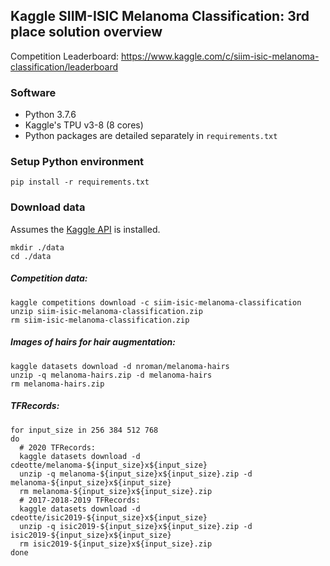## Kaggle SIIM-ISIC Melanoma Classification: 3rd place solution overview

Competition Leaderboard: https://www.kaggle.com/c/siim-isic-melanoma-classification/leaderboard

### Software

* Python 3.7.6
* Kaggle's TPU v3-8 (8 cores)
* Python packages are detailed separately in `requirements.txt`

### Setup Python environment

```
pip install -r requirements.txt
```

### Download data

Assumes the [Kaggle API](https://github.com/Kaggle/kaggle-api) is installed.

```
mkdir ./data
cd ./data
```
##### Competition data:
```
kaggle competitions download -c siim-isic-melanoma-classification
unzip siim-isic-melanoma-classification.zip
rm siim-isic-melanoma-classification.zip
```
##### Images of hairs for hair augmentation:
```
kaggle datasets download -d nroman/melanoma-hairs
unzip -q melanoma-hairs.zip -d melanoma-hairs
rm melanoma-hairs.zip
```
##### TFRecords:
```
for input_size in 256 384 512 768
do
  # 2020 TFRecords:
  kaggle datasets download -d cdeotte/melanoma-${input_size}x${input_size}
  unzip -q melanoma-${input_size}x${input_size}.zip -d melanoma-${input_size}x${input_size}
  rm melanoma-${input_size}x${input_size}.zip
  # 2017-2018-2019 TFRecords:
  kaggle datasets download -d cdeotte/isic2019-${input_size}x${input_size}
  unzip -q isic2019-${input_size}x${input_size}.zip -d isic2019-${input_size}x${input_size}
  rm isic2019-${input_size}x${input_size}.zip
done
```

